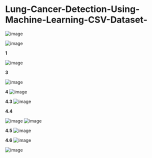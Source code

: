 # Lung-Cancer-Detection-Using-Machine-Learning-CSV-Dataset-



![image](https://github.com/user-attachments/assets/8b9b462c-a311-4486-ac71-73b3bf6a3faf)





![image](https://github.com/user-attachments/assets/cd98169e-622f-4027-adf2-9b1fefb1766d)





**1**

![image](https://github.com/user-attachments/assets/66abe38f-7843-486b-b8c1-02c5fb6531a9)




**3**

![image](https://github.com/user-attachments/assets/562df2a2-4e17-4cc7-a9b6-9efa84ff1038)



**4**
![image](https://github.com/user-attachments/assets/f2b12430-bcec-477c-b136-36b3aa6d0e0a)



**4.3**
![image](https://github.com/user-attachments/assets/0830e5d4-ac7b-48eb-90d7-152ff1e26efd)


**4.4**

![image](https://github.com/user-attachments/assets/932f5c4f-433e-48d6-a221-8ddc821f192b)
![image](https://github.com/user-attachments/assets/47851182-e70c-4b1e-83ef-d864d58a86de)



**4.5**
![image](https://github.com/user-attachments/assets/31502267-e79c-49e4-b9a7-d706d81bded2)


**4.6**
![image](https://github.com/user-attachments/assets/d2ccec27-42f0-40fc-b9fe-e9cad17983be)



![image](https://github.com/user-attachments/assets/b58bb1fa-5b49-43c0-9c7c-35bc194b26b0)

